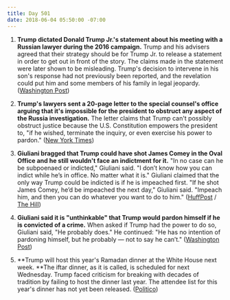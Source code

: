 ```yaml
---
title: Day 501
date: 2018-06-04 05:50:00 -07:00
---
```


1. **Trump dictated Donald Trump Jr.'s statement about his meeting with a Russian lawyer during the 2016 campaign.** Trump and his advisers agreed that their strategy should be for Trump Jr. to release a statement in order to get out in front of the story. The claims made in the statement were later shown to be misleading. Trump's decision to intervene in his son's response had not previously been reported, and the revelation could put him and some members of his family in legal jeopardy. ([Washington Post](https://www.washingtonpost.com/politics/trump-dictated-sons-misleading-statement-on-meeting-with-russian-lawyer/2017/07/31/04c94f96-73ae-11e7-8f39-eeb7d3a2d304_story.html?utm_term=.cb7e9ab65439))

2. **Trump's lawyers sent a 20-page letter to the special counsel's office arguing that it's impossible for the president to obstruct any aspect of the Russia investigation.** The letter claims that Trump can't possibly obstruct justice because the U.S. Constitution empowers the president to, "if he wished, terminate the inquiry, or even exercise his power to pardon." ([New York Times](https://www.nytimes.com/2018/06/02/us/politics/trump-lawyers-memo-mueller-subpoena.html))

3. **Giuliani bragged that Trump could have shot James Comey in the Oval Office and he still wouldn't face an indictment for it.** "In no case can he be subpoenaed or indicted," Giuliani said. "I don’t know how you can indict while he’s in office. No matter what it is." Giuliani claimed that the only way Trump could be indicted is if he is impeached first. "If he shot James Comey, he’d be impeached the next day," Giuliani said. "Impeach him, and then you can do whatever you want to do to him." ([HuffPost](https://www.huffingtonpost.com/entry/trump-shoot-comey_us_5b145897e4b02143b7cd633e) / [The Hill](http://thehill.com/blogs/blog-briefing-room/news/390486-giuliani-if-trump-shot-comey-he-still-couldnt-have-been))

4. **Giuliani said it is "unthinkable" that Trump would pardon himself if he is convicted of a crime.** When asked if Trump had the power to do so, Giuliani said, "He probably does." He continued: "He has no intention of pardoning himself, but he probably — not to say he can’t." ([Washington Post](https://www.washingtonpost.com/politics/giuliani-calls-it-unthinkable-that-trump-would-pardon-himself/2018/06/03/99b0a1ca-6748-11e8-bbc5-dc9f3634fa0a_story.html?utm_term=.e2dfddd7fb74))

5. **Trump will host this year's Ramadan dinner at the White House next week. **The iftar dinner, as it is called, is scheduled for next Wednesday. Trump faced criticism for breaking with decades of tradition by failing to host the dinner last year. The attendee list for this year's dinner has not yet been released. ([Politico](https://www.politico.com/story/2018/06/02/trump-ramadan-dinner-white-house-618763))